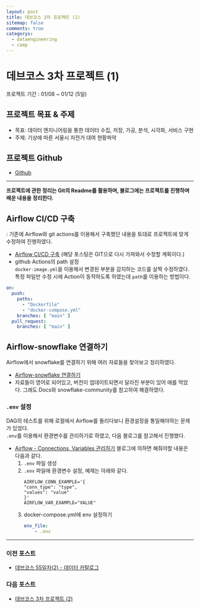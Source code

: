 ```yaml
---
layout: post
title: 데브코스 3차 프로젝트 (1)
sitemap: false
comments: true
categorys:
  - dataengineering
  - camp
---
```


# 데브코스 3차 프로젝트 (1)
프로젝트 기간 : 01/08 ~ 01/12 (5일) 

## 프로젝트 목표 & 주제
- 목표: 데이터 엔지니어링을 통한 데이터 수집, 저장, 가공, 분석, 시각화, 서비스 구현
- 주제: 기상에 따른 서울시 자전거 대여 현황파악

## 프로젝트 Github
- [Github](https://github.com/K-bike-DE)

---
<b>프로젝트에 관한 정리는 Git의 Readme를 활용하며, 블로그에는 프로젝트를 진행하며 배운 내용을 정리한다.</b>

## Airflow CI/CD 구축
: 기존에 Airflow와 git actions를 이용해서 구축했던 내용을 토대로 프로젝트에 맞게 수정하여 진행하였다.
- [Airflow CI/CD 구축](https://velog.io/@pori/series/airflow) (해당 포스팅은 GIT으로 다시 가져와서 수정할 계획이다.)
- github Actions의 path 설정</br>
`docker-image.yml`을 이용해서 변경된 부분을 감지하는 코드를 살짝 수정하였다. 특정 파일만 수정 시에 Action이 동작하도록 하였는데 `path`를 이용하는 방법이다.
```yml
on:
  push:
    paths:
      - "Dockerfile"
      - "docker-compose.yml"
    branches: [ "main" ]
  pull_request:
    branches: [ "main" ]
```
## Airflow-snowflake 연결하기
Airflow에서 snowflake를 연결하기 위해 여러 자료들을 찾아보고 정리하였다.
- [Airflow-snowflake 연결하기](https://poriz.github.io/dataengineering/2024-01-09-dataengineering-airflow_snowflake/)
- 자료들이 영어로 되어있고, 버전이 업데이트되면서 달라진 부분이 있어 애를 먹었다. 그래도 Docs와 snowflake-community를 참고하여 해결하였다.
### `.env` 설정
DAG의 테스트를 위해 로컬에서 Airflow를 돌리다보니 환경설정을 통일해야하는 문제가 있었다.<br>
`.env`를 이용해서 환경변수를 관리하기로 하였고, 다음 블로그를 참고해서 진행했다.
- [Airflow - Connections, Variables 관리하기](https://wooiljeong.github.io/airflow/airflow-manage-env/) 블로그에 의하면 해줘야할 내용은 다음과 같다.
    1. `.env` 파일 생성
    2. `.env` 파일에 환경변수 설정, 예제는 아래와 같다.
        ```
        AIRFLOW_CONN_EXAMPLE='{
        "conn_type": "type",
        "values": "value"
        }'
        AIRFLOW_VAR_EXAMPLE="VALUE"
        ```
    3. docker-compose.yml에 env 설정하기
        ```yml
        env_file:
            - .env
        ```

---
### 이전 포스트
- [데브코스 55일차(2) - 데이터 카탈로그](https://poriz.github.io/dataengineering/camp/2024-01-05-dataengineering-camp-Day55_2/)

### 다음 포스트
- [데브코스 3차 프로젝트 (2)](https://poriz.github.io/dataengineering/camp/2024-01-15-dataengineering-camp-project3_2/)